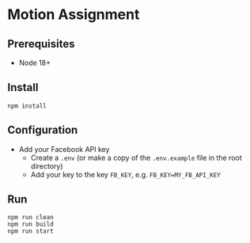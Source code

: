 # Motion Assignment

## Prerequisites
- Node 18+

## Install
```
npm install
```

## Configuration
- Add your Facebook API key
    - Create a `.env` (or make a copy of the `.env.example` file in the root directory)
    - Add your key to the key `FB_KEY`, e.g. `FB_KEY=MY_FB_API_KEY`

## Run
```
npm run clean
npm run build
npm run start
```

